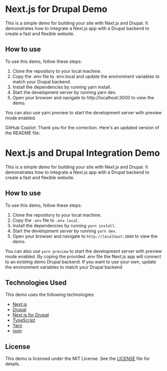 # Next.js for Drupal Demo

This is a simple demo for building your site with Next.js and Drupal. It demonstrates how to integrate a Next.js app with a Drupal backend to create a fast and flexible website.

## How to use

To use this demo, follow these steps:

1. Clone the repository to your local machine.
2. Copy the .env file to .env.local and update the environment variables to match your Drupal backend.
3. Install the dependencies by running yarn install.
4. Start the development server by running yarn dev.
5. Open your browser and navigate to http://localhost:3000 to view the demo.

You can also use yarn preview to start the development server with preview mode enabled.

GitHub Copilot: Thank you for the correction. Here's an updated version of the README file:

# Next.js and Drupal Integration Demo

This is a simple demo for building your site with Next.js and Drupal. It demonstrates how to integrate a Next.js app with a Drupal backend to create a fast and flexible website.

## How to use

To use this demo, follow these steps:

1. Clone the repository to your local machine.
2. Copy the `.env` file to `.env.local`.
3. Install the dependencies by running `yarn install`.
4. Start the development server by running `yarn dev`.
5. Open your browser and navigate to `http://localhost:3000` to view the demo.

You can also use `yarn preview` to start the development server with preview mode enabled.
By coping the provided .env file the Next.js app will connect to an existing demo Drupal backend.
If you want to use your own, update the environment variables to match your Drupal backend

## Technologies Used

This demo uses the following technologies:

- [Next.js](https://nextjs.org/)
- [Drupal](https://www.drupal.org/)
- [Next.js for Drupal](https://next-drupal.org/)
- [TypeScript](https://www.typescriptlang.org/)
- [Yarn](https://yarnpkg.com/)
- [npm](https://www.npmjs.com/)

## License

This demo is licensed under the MIT License. See the [LICENSE](LICENSE) file for details.
